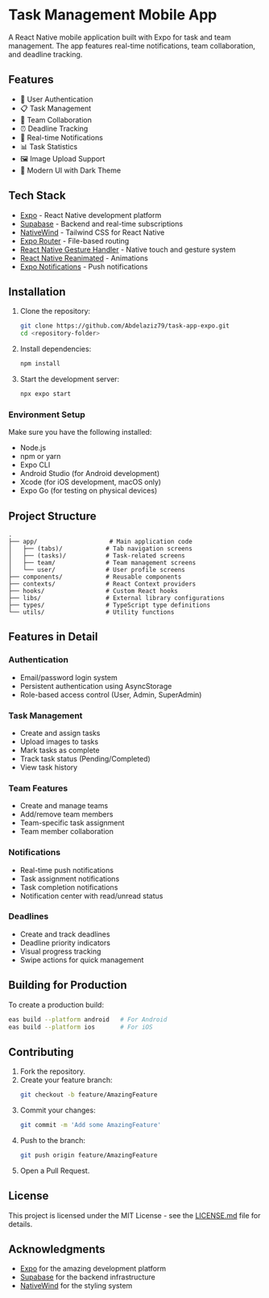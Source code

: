 # Task Management Mobile App

A React Native mobile application built with Expo for task and team management. The app features real-time notifications, team collaboration, and deadline tracking.

## Features

- 🔐 User Authentication
- 📋 Task Management
- 👥 Team Collaboration
- ⏰ Deadline Tracking
- 📱 Real-time Notifications
- 📊 Task Statistics
- 🖼️ Image Upload Support
- 🎨 Modern UI with Dark Theme

## Tech Stack

- [Expo](https://expo.dev/) - React Native development platform
- [Supabase](https://supabase.com/) - Backend and real-time subscriptions
- [NativeWind](https://www.nativewind.dev/) - Tailwind CSS for React Native
- [Expo Router](https://docs.expo.dev/router/introduction/) - File-based routing
- [React Native Gesture Handler](https://docs.swmansion.com/react-native-gesture-handler/) - Native touch and gesture system
- [React Native Reanimated](https://docs.swmansion.com/react-native-reanimated/) - Animations
- [Expo Notifications](https://docs.expo.dev/versions/latest/sdk/notifications/) - Push notifications

## Installation

1. Clone the repository:
   ```bash
   git clone https://github.com/Abdelaziz79/task-app-expo.git
   cd <repository-folder>
   ```

2. Install dependencies:
   ```bash
   npm install
   ```

3. Start the development server:
   ```bash
   npx expo start
   ```

### Environment Setup

Make sure you have the following installed:

- Node.js
- npm or yarn
- Expo CLI
- Android Studio (for Android development)
- Xcode (for iOS development, macOS only)
- Expo Go (for testing on physical devices)

## Project Structure

```
.
├── app/                    # Main application code
│   ├── (tabs)/            # Tab navigation screens
│   ├── (tasks)/           # Task-related screens
│   ├── team/              # Team management screens
│   └── user/              # User profile screens
├── components/            # Reusable components
├── contexts/              # React Context providers
├── hooks/                 # Custom React hooks
├── libs/                  # External library configurations
├── types/                 # TypeScript type definitions
└── utils/                 # Utility functions
```

## Features in Detail

### Authentication
- Email/password login system
- Persistent authentication using AsyncStorage
- Role-based access control (User, Admin, SuperAdmin)

### Task Management
- Create and assign tasks
- Upload images to tasks
- Mark tasks as complete
- Track task status (Pending/Completed)
- View task history

### Team Features
- Create and manage teams
- Add/remove team members
- Team-specific task assignment
- Team member collaboration

### Notifications
- Real-time push notifications
- Task assignment notifications
- Task completion notifications
- Notification center with read/unread status

### Deadlines
- Create and track deadlines
- Deadline priority indicators
- Visual progress tracking
- Swipe actions for quick management

## Building for Production

To create a production build:

```bash
eas build --platform android   # For Android
eas build --platform ios       # For iOS
```

## Contributing

1. Fork the repository.
2. Create your feature branch:
   ```bash
   git checkout -b feature/AmazingFeature
   ```
3. Commit your changes:
   ```bash
   git commit -m 'Add some AmazingFeature'
   ```
4. Push to the branch:
   ```bash
   git push origin feature/AmazingFeature
   ```
5. Open a Pull Request.

## License

This project is licensed under the MIT License - see the [LICENSE.md](LICENSE.md) file for details.

## Acknowledgments

- [Expo](https://expo.dev/) for the amazing development platform
- [Supabase](https://supabase.com/) for the backend infrastructure
- [NativeWind](https://www.nativewind.dev/) for the styling system

